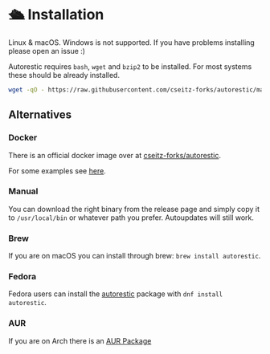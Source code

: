 # 🛳 Installation

Linux & macOS. Windows is not supported. If you have problems installing please open an issue :)

Autorestic requires `bash`, `wget` and `bzip2` to be installed. For most systems these should be already installed.

```bash
wget -qO - https://raw.githubusercontent.com/cseitz-forks/autorestic/master/install.sh | bash
```

## Alternatives

### Docker

There is an official docker image over at [cseitz-forks/autorestic](https://hub.docker.com/r/cseitz-forks/autorestic).

For some examples see [here](/docker).

### Manual

You can download the right binary from the release page and simply copy it to `/usr/local/bin` or whatever path you prefer. Autoupdates will still work.

### Brew

If you are on macOS you can install through brew: `brew install autorestic`.

### Fedora

Fedora users can install the [autorestic](https://src.fedoraproject.org/rpms/autorestic/) package with `dnf install autorestic`.

### AUR

If you are on Arch there is an [AUR Package](https://aur.archlinux.org/packages/autorestic-bin/)
